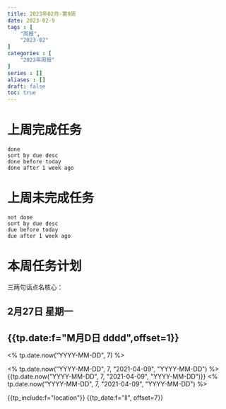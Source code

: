 ```yaml
---
title: 2023年02月-第9周
date: 2023-02-9
tags : [
	"周报",
	"2023-02"
]
categories : [
	"2023年周报"
]
series : []
aliases : []
draft: false
toc: true
---
```

# 上周完成任务
```tasks
done
sort by due desc
done before today
done after 1 week ago
```

# 上周未完成任务
```tasks
not done
sort by due desc
due before today
due after 1 week ago
```

# 本周任务计划

三两句话点名核心：


##  2月27日 星期一 

## {{tp.date:f="M月D日 dddd",offset=1}}

 <% tp.date.now("YYYY-MM-DD", 7) %>


<% tp.date.now("YYYY-MM-DD", 7, "2021-04-09", "YYYY-MM-DD") %>
{{tp.date.now("YYYY-MM-DD", 7, "2021-04-09", "YYYY-MM-DD")}}
<% tp.date.now("YYYY-MM-DD", 7, "2021-04-09", "YYYY-MM-DD") %>

{{tp_include:f="location"}}
{{tp_date:f="ll", offset=7}}